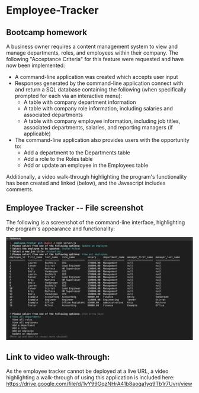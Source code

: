 # Employee-Tracker

## Bootcamp homework

A business owner requires a content management system to view and manage departments, roles, and employees within their company. The following "Acceptance Criteria" for this feature were requested and have now been implemented:

- A command-line application was created which accepts user input
- Responses generated by the command-line application connect with and return a SQL database containing the following (when specifically prompted for each via an interactive menu):
  - A table with company department information
  - A table with company role information, including salaries and associated departments
  - A table with company employee information, including job titles, associated departments, salaries, and reporting managers (if applicable)
- The command-line application also provides users with the opportunity to:
  - Add a department to the Departments table
  - Add a role to the Roles table
  - Add or update an employee in the Employees table

Additionally, a video walk-through highlighting the program's functionality has been created and linked (below), and the Javascript includes comments.

## Employee Tracker -- File screenshot

The following is a screenshot of the command-line interface, highlighting the program's appearance and functionality:

![Terminal view of Employee Tracker. This image includes: a menu showing user prompts as well as "Update an employee" and "View all employees" responses, including a column.table database view](./screenshot.png)

## Link to video walk-through:

As the employee tracker cannot be deployed at a live URL, a video highlighting a walk-through of using this application is included here: https://drive.google.com/file/d/1vY99GqzNHrA41b8aoqa1yq9Tb1r7Uvrj/view
